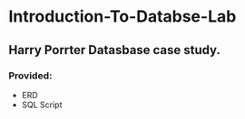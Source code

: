 # Introduction-To-Databse-Lab
## Harry Porrter Datasbase case study.
### Provided:
- ERD
- SQL Script
